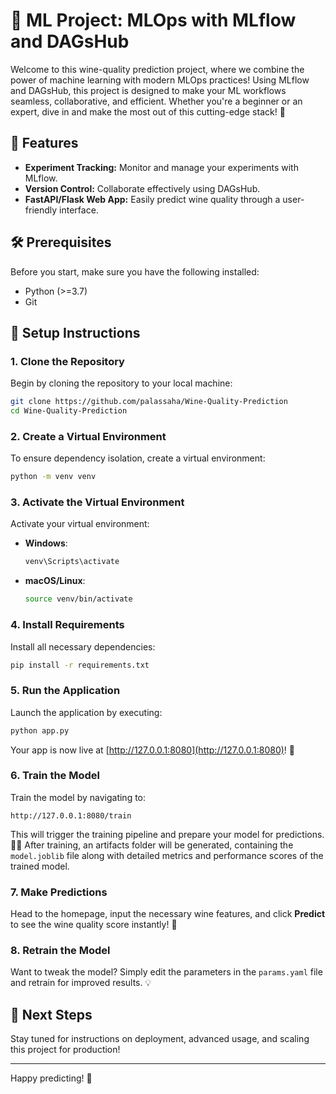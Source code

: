 # 🍷 ML Project: MLOps with MLflow and DAGsHub

Welcome to this wine-quality prediction project, where we combine the power of machine learning with modern MLOps practices! Using MLflow and DAGsHub, this project is designed to make your ML workflows seamless, collaborative, and efficient. Whether you're a beginner or an expert, dive in and make the most out of this cutting-edge stack! 🍇

## 🚀 Features

- **Experiment Tracking:** Monitor and manage your experiments with MLflow.
- **Version Control:** Collaborate effectively using DAGsHub.
- **FastAPI/Flask Web App:** Easily predict wine quality through a user-friendly interface.

## 🛠 Prerequisites

Before you start, make sure you have the following installed:

- Python (>=3.7)
- Git

## 📖 Setup Instructions

### 1. Clone the Repository

Begin by cloning the repository to your local machine:

```bash
git clone https://github.com/palassaha/Wine-Quality-Prediction
cd Wine-Quality-Prediction
```

### 2. Create a Virtual Environment

To ensure dependency isolation, create a virtual environment:

```bash
python -m venv venv
```

### 3. Activate the Virtual Environment

Activate your virtual environment:

- **Windows**:
  ```bash
  venv\Scripts\activate
  ```
- **macOS/Linux**:
  ```bash
  source venv/bin/activate
  ```

### 4. Install Requirements

Install all necessary dependencies:

```bash
pip install -r requirements.txt
```

### 5. Run the Application

Launch the application by executing:

```bash
python app.py
```

Your app is now live at [http://127.0.0.1:8080](http://127.0.0.1:8080)! 🎉

### 6. Train the Model

Train the model by navigating to:

```
http://127.0.0.1:8080/train
```

This will trigger the training pipeline and prepare your model for predictions. 🏋️‍♂️ After training, an artifacts folder will be generated, containing the `model.joblib` file along with detailed metrics and performance scores of the trained model.

### 7. Make Predictions

Head to the homepage, input the necessary wine features, and click **Predict** to see the wine quality score instantly! 🍷

### 8. Retrain the Model

Want to tweak the model? Simply edit the parameters in the `params.yaml` file and retrain for improved results. 💡

## 📌 Next Steps

Stay tuned for instructions on deployment, advanced usage, and scaling this project for production!

---

Happy predicting! 🌟


